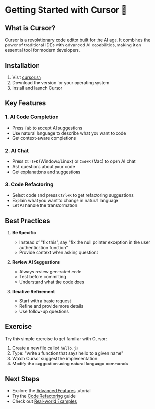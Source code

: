 # Getting Started with Cursor 🚀

## What is Cursor?

Cursor is a revolutionary code editor built for the AI age. It combines the power of traditional IDEs with advanced AI capabilities, making it an essential tool for modern developers.

## Installation

1. Visit [cursor.sh](https://cursor.sh)
2. Download the version for your operating system
3. Install and launch Cursor

## Key Features

### 1. AI Code Completion
- Press `Tab` to accept AI suggestions
- Use natural language to describe what you want to code
- Get context-aware completions

### 2. AI Chat
- Press `Ctrl+K` (Windows/Linux) or `Cmd+K` (Mac) to open AI chat
- Ask questions about your code
- Get explanations and suggestions

### 3. Code Refactoring
- Select code and press `Ctrl+K` to get refactoring suggestions
- Explain what you want to change in natural language
- Let AI handle the transformation

## Best Practices

1. **Be Specific**
   - Instead of "fix this", say "fix the null pointer exception in the user authentication function"
   - Provide context when asking questions

2. **Review AI Suggestions**
   - Always review generated code
   - Test before committing
   - Understand what the code does

3. **Iterative Refinement**
   - Start with a basic request
   - Refine and provide more details
   - Use follow-up questions

## Exercise

Try this simple exercise to get familiar with Cursor:

1. Create a new file called `hello.js`
2. Type: "write a function that says hello to a given name"
3. Watch Cursor suggest the implementation
4. Modify the suggestion using natural language commands

## Next Steps

- Explore the [Advanced Features](02_advanced_features.md) tutorial
- Try the [Code Refactoring](03_refactoring.md) guide
- Check out [Real-world Examples](04_examples.md) 